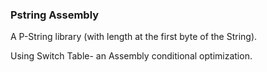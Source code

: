 ### Pstring Assembly

A P-String library (with length at the first byte of the String).

Using Switch Table- an Assembly conditional optimization.
